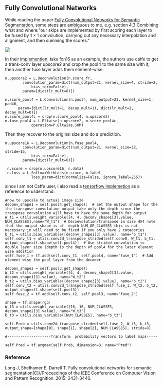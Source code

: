 Fully Convolutional Networks
----
While reading the paper [Fully Convolutional Networks
for Semantic Segmentation](https://arxiv.org/pdf/1605.06211.pdf), some steps are ambiguous to me, e.g. section 4.3 Combining what and where:"our skips are implemented by first scoring each layer to be fused by 1 × 1 convolution, carrying out any necessary interpolation and alignment, and then summing the scores."

![](https://i.stack.imgur.com/1IPxQ.png)

In their [implemention](https://github.com/shelhamer/fcn.berkeleyvision.org), take fcn16 as an example, the authors use caffe to get a trans-conv layer upscore2 and crop the pool4 to the same size with it, then another fuse layer adds them element-wise.
```
n.upscore2 = L.Deconvolution(n.score_fr,
        convolution_param=dict(num_output=21, kernel_size=4, stride=2,
            bias_term=False),
        param=[dict(lr_mult=0)])

n.score_pool4 = L.Convolution(n.pool4, num_output=21, kernel_size=1, pad=0,
      param=[dict(lr_mult=1, decay_mult=1), dict(lr_mult=2, decay_mult=0)])
n.score_pool4c = crop(n.score_pool4, n.upscore2)
n.fuse_pool4 = L.Eltwise(n.upscore2, n.score_pool4c,
            operation=P.Eltwise.SUM)
```
Then they recover to the original size and do a prediction.
```
n.upscore16 = L.Deconvolution(n.fuse_pool4,
        convolution_param=dict(num_output=21, kernel_size=32, stride=16,
            bias_term=False),
        param=[dict(lr_mult=0)])

 n.score = crop(n.upscore16, n.data)
 n.loss = L.SoftmaxWithLoss(n.score, n.label,
            loss_param=dict(normalize=False, ignore_label=255))
 ```

since I am not Caffe user, I also read a [tensorflow implemetion](https://github.com/sagieppel/Fully-convolutional-neural-network-FCN-for-semantic-segmentation-Tensorflow-implementation/blob/master/BuildNetVgg16.py) as a reference to usderstand:

```
#now to upscale to actual image size
deconv_shape1 = self.pool4.get_shape()  # Set the output shape for the the transpose convolution output take only the depth since the transpose convolution will have to have the same depth for output
W_t1 = utils.weight_variable([4, 4, deconv_shape1[3].value, NUM_CLASSES],name="W_t1")  # Deconvolution/transpose in size 4X4 note that the output shape is of  depth NUM_OF_CLASSES this is not necessary in will need to be fixed if you only have 2 catagories
b_t1 = utils.bias_variable([deconv_shape1[3].value], name="b_t1")
self.conv_t1 = utils.conv2d_transpose_strided(self.conv8, W_t1, b_t1, output_shape=tf.shape(self.pool4))  # Use strided convolution to double layer size (depth is the depth of pool4 for the later element wise addition
self.fuse_1 = tf.add(self.conv_t1, self.pool4, name="fuse_1")  # Add element wise the pool layer from the decoder

deconv_shape2 = self.pool3.get_shape()
W_t2 = utils.weight_variable([4, 4, deconv_shape2[3].value, deconv_shape1[3].value], name="W_t2")
b_t2 = utils.bias_variable([deconv_shape2[3].value], name="b_t2")
self.conv_t2 = utils.conv2d_transpose_strided(self.fuse_1, W_t2, b_t2, output_shape=tf.shape(self.pool3))
self.fuse_2 = tf.add(self.conv_t2, self.pool3, name="fuse_2")

shape = tf.shape(rgb)
W_t3 = utils.weight_variable([16, 16, NUM_CLASSES, deconv_shape2[3].value], name="W_t3")
b_t3 = utils.bias_variable([NUM_CLASSES], name="b_t3")

self.Prob = utils.conv2d_transpose_strided(self.fuse_2, W_t3, b_t3, output_shape=[shape[0], shape[1], shape[2], NUM_CLASSES], stride=8)

#--------------------Transform  probability vectors to label maps-----------------------------------------------------------------
self.Pred = tf.argmax(self.Prob, dimension=3, name="Pred")
```
### Reference

Long J, Shelhamer E, Darrell T. Fully convolutional networks for semantic segmentation[C]//Proceedings of the IEEE Conference on Computer Vision and Pattern Recognition. 2015: 3431-3440.
